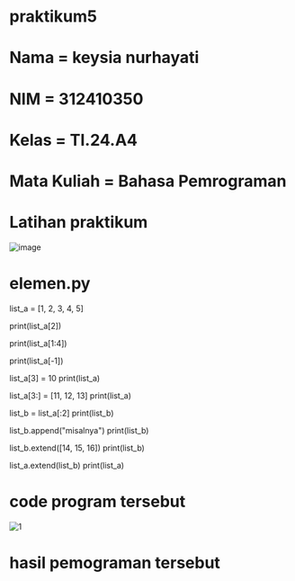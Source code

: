 # praktikum5
# Nama = keysia nurhayati
# NIM = 312410350
# Kelas = TI.24.A4
# Mata Kuliah = Bahasa Pemrograman
# Latihan praktikum
![image](https://github.com/user-attachments/assets/6fcf2854-f35c-466f-ba8d-436e91821539)
# elemen.py
list_a = [1, 2, 3, 4, 5]

print(list_a[2])

print(list_a[1:4])

print(list_a[-1])

list_a[3] = 10
print(list_a)

list_a[3:] = [11, 12, 13]
print(list_a)

list_b = list_a[:2]
print(list_b)

list_b.append("misalnya")
print(list_b)

list_b.extend([14, 15, 16])
print(list_b)

list_a.extend(list_b)
print(list_a)
# code program tersebut
![1](https://github.com/user-attachments/assets/c69b9b21-71a2-400f-b25f-04d401587cc8)
# hasil pemograman tersebut


